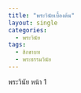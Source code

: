 ```yaml
---
title: "พระวินัยเบื้องต้น"
layout: single
categories:
  - พระวินัย
tags:
  - สิกขาบท
  - พระธรรมวินัย
---
```



พระวินัย หน้า 1
